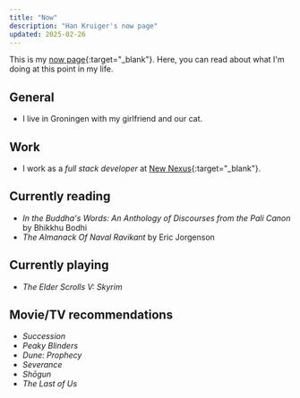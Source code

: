 ```yaml
---
title: "Now"
description: "Han Kruiger's now page"
updated: 2025-02-26
---
```


This is my [now page](https://nownownow.com/about){:target="_blank"}.
Here, you can read about what I'm doing at this point in my life.

## General

- I live in Groningen with my girlfriend and our cat. 

## Work

- I work as a *full stack developer* at [New Nexus](https://newnexus.nl/){:target="_blank"}.

## Currently reading

- *In the Buddha's Words: An Anthology of Discourses from the Pali Canon* by Bhikkhu Bodhi
- *The Almanack Of Naval Ravikant* by Eric Jorgenson

## Currently playing

- *The Elder Scrolls V: Skyrim*

## Movie/TV recommendations

- *Succession*
- *Peaky Blinders*
- *Dune: Prophecy*
- *Severance*
- *Shōgun*
- *The Last of Us*
